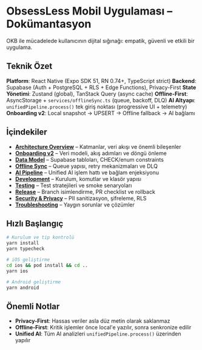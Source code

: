 # ObsessLess Mobil Uygulaması – Dokümantasyon

OKB ile mücadelede kullanıcının dijital sığınağı: empatik, güvenli ve etkili bir uygulama.

## Teknik Özet

**Platform**: React Native (Expo SDK 51, RN 0.74+, TypeScript strict)
**Backend**: Supabase (Auth + PostgreSQL + RLS + Edge Functions), Privacy-First
**State Yönetimi**: Zustand (global), TanStack Query (async cache)
**Offline-First**: AsyncStorage + `services/offlineSync.ts` (queue, backoff, DLQ)
**AI Altyapı**: `unifiedPipeline.process()` tek giriş noktası (progressive UI + telemetry)
**Onboarding v2**: Local snapshot → UPSERT → Offline fallback → AI bağlamı

## İçindekiler

- [**Architecture Overview**](./architecture.md) – Katmanlar, veri akışı ve önemli bileşenler
- [**Onboarding v2**](./onboarding-v2.md) – Veri modeli, akış adımları ve döngü önleme
- [**Data Model**](./data-model.md) – Supabase tabloları, CHECK/enum constraints
- [**Offline Sync**](./sync.md) – Queue yapısı, retry mekanizmaları ve DLQ
- [**AI Pipeline**](./ai-pipeline.md) – Unified AI işlem hattı ve bağlam enjeksiyonu
- [**Development**](./development.md) – Kurulum, komutlar ve klasör yapısı
- [**Testing**](./testing.md) – Test stratejileri ve smoke senaryoları
- [**Release**](./release.md) – Branch isimlendirme, PR checklist ve rollback
- [**Security & Privacy**](./security-privacy.md) – PII sanitizasyon, şifreleme, RLS
- [**Troubleshooting**](./troubleshooting.md) – Yaygın sorunlar ve çözümler

## Hızlı Başlangıç

```bash
# Kurulum ve tip kontrolü
yarn install
yarn typecheck

# iOS geliştirme
cd ios && pod install && cd ..
yarn ios

# Android geliştirme
yarn android
```

## Önemli Notlar

- **Privacy-First**: Hassas veriler asla düz metin olarak saklanmaz
- **Offline-First**: Kritik işlemler önce local'e yazılır, sonra senkronize edilir
- **Unified AI**: Tüm AI analizleri `unifiedPipeline.process()` üzerinden yapılır
